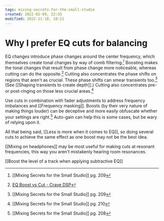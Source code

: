 ```yaml
---
tags: mixing-secrets-for-the-small-studio 
created: 2022-02-09, 22:35
modified: 2022-11-10, 18:21
---
```


# Why I prefer EQ cuts for balancing
EQ changes introduce phase changes around the center frequency, which themselves create tonal changes by way of comb filtering.[^1] Boosting makes the tonal changes that result from phase change more noticeable, whereas cutting can do the opposite.[^2] Cutting also concentrates the phase shifts on regions that aren't as crucial. These phase shifts can smear transients too.[^3] (See [[Shaping transients to create depth]].) Cutting also concentrates pre- or post-ringing on those less crucial areas.[^4]

Use cuts in combination with fader adjustments to address frequency imbalances and [[Frequency masking]]. Boosts (by their very nature of making things louder) can be deceptive and more easily obfuscate whether your settings are right.[^5] Auto-gain can help this is some cases, but be wary of relying upon it.

All that being said, [[Less is more when it comes to EQ]], so doing several cuts to achieve the same effect as one boost may not be the best idea.

[[Mixing on headphones]] may be most useful for making cuts at resonant frequencies, this way you aren't mistakenly hearing room resonances.

[[Boost the level of a track when applying subtractive EQ]]

[^1]: [[Mixing Secrets for the Small Studio]] pg. 209
[^2]: [EQ Boost vs Cut - Crave DSP](https://cravedsp.com/blog/eq-boost-vs-cut?utm_source=pocket_mylist)
[^3]: [[Mixing Secrets for the Small Studio]] pg. 209
[^4]: [[Mixing Secrets for the Small Studio]] pg. 210
[^5]: [[Mixing Secrets for the Small Studio]] pg. 208